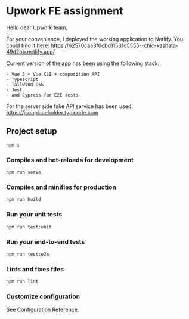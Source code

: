 # Upwork FE assignment

Hello dear Upwork team,

For your convenience, I deployed the working application to Netlify. You could find it here: https://62570caa3f0cbd11531d5555--chic-kashata-49d2bb.netlify.app/

Current version of the app has been using the following stack:
```
- Vue 3 + Vue CLI + composition API
- Typescript
- Tailwind CSS
- Jest
- and Cypress for E2E tests
```

For the server side fake API service has been used: https://jsonplaceholder.typicode.com 

## Project setup
```
npm i
```

### Compiles and hot-reloads for development
```
npm run serve
```

### Compiles and minifies for production
```
npm run build
```

### Run your unit tests
```
npm run test:unit
```

### Run your end-to-end tests
```
npm run test:e2e
```

### Lints and fixes files
```
npm run lint
```

### Customize configuration
See [Configuration Reference](https://cli.vuejs.org/config/).

